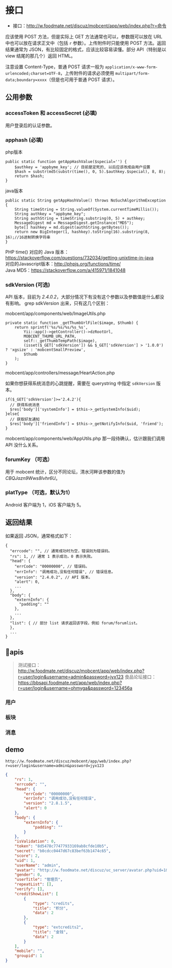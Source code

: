 # 接口

+ 接口：http://w.foodmate.net/discuz/mobcent/app/web/index.php?r=命令


应该使用 POST 方法，但是实际上 GET 方法通常也可以，参数既可以放在 URL 中也可以放在请求正文中（包括 `r` 参数）。上传附件时只能使用 POST 方法。返回结果通常为 JSON，有比较固定的格式，应该比较容易读懂。部分 API（特别是以 view 结尾的那几个）返回 HTML。

注意设置 Content-Type，普通 POST 请求一般为 `application/x-www-form-urlencoded;charset=UTF-8`，上传附件的请求必须使用 `multipart/form-data;boundary=xxxx`（但是也可用于普通 POST 请求）。

## 公用参数

### accessToken 和 accessSecret (必填)
用户登录后的认证参数。

### apphash (必填)
php版本

    public static function getAppHashValue($special='') {
        $authkey = 'appbyme_key'; // 目前是定死的, 以后应该改成由用户设置
        $hash = substr(md5(substr(time(), 0, 5).$authkey.$special), 8, 8);
        return $hash;
    }

java版本

    public static String getAppHashValue() throws NoSuchAlgorithmException {
        String timeString = String.valueOf(System.currentTimeMillis());
        String authkey = "appbyme_key";
        String authString = timeString.substring(0, 5) + authkey;
        MessageDigest md = MessageDigest.getInstance("MD5");
        byte[] hashkey = md.digest(authString.getBytes());
        return new BigInteger(1, hashkey).toString(16).substring(8, 16);//16进制转换字符串
    }

PHP time() 对应的 Java 版本：https://stackoverflow.com/questions/732034/getting-unixtime-in-java  
对应的Javascript版本：http://phpjs.org/functions/time/  
Java MD5：https://stackoverflow.com/a/415971/1841048

### sdkVersion (可选)
API 版本，目前为 _2.4.0.2_，大部分情况下有没有这个参数以及参数值是什么都没有影响。
grep sdkVersion 出来，只有这几个区别：

mobcent/app/components/web/ImageUtils.php

    private static function _getThumbUrlFile($image, $thumb) {
        return sprintf('%s/%s/%s/%s_%s', 
            Yii::app()->getController()->dzRootUrl,
            MOBCENT_THUMB_URL_PATH,
            self::_getThumbTempPath($image),
            (isset($_GET['sdkVersion']) && $_GET['sdkVersion'] > '1.0.0') ? 'xgsize' : 'mobcentSmallPreview',
            $thumb
        );
    }

mobcent/app/controllers/message/HeartAction.php

如果你想获得系统消息的心跳提醒，需要在 querystring 中指定 `sdkVersion` 版本。

    if($_GET['sdkVersion']>='2.4.2'){
      // 获得系统消息
      $res['body']['systemInfo'] = $this->_getSystemInfo($uid);
    }else{
      // 获取好友通知
      $res['body']['friendInfo'] = $this->_getNotifyInfo($uid, 'friend');	
    }

mobcent/app/components/web/AppUtils.php 那一段待确认，估计跟我们调用 API 没什么关系。

### forumKey （可选）
用于 mobcent 统计，区分不同论坛，清水河畔该参数的值为 _CBQJazn9Wws8Ivhr6U_。

### platType （可选，默认为1）

Android 客户端为 1，iOS 客户端为 5。

## 返回结果

如果返回 JSON，通常格式如下：

    {
      "errcode": "", // 通常成功时为空，错误则为错误码。
      "rs": 1, // 通常 1 表示成功，0 表示失败。
      "head": {
        "errCode": "00000000", // 错误码。
        "errInfo": "调用成功,没有任何错误", // 错误信息。
        "version": "2.4.0.2", // API 版本。
        "alert": 0,
        ...
      },
      "body": {
        "externInfo": {
          "padding": ""
        },
        ...
      },
      "list": { // 部分 list 请求返回该字段，例如 forum/forumlist。
      },
      ...
    }

## apis

> 测试接口：http://w.foodmate.net/discuz/mobcent/app/web/index.php?r=user/login&username=admin&password=jyx123
> 食品论坛接口：https://bbsapi.foodmate.net/app/web/index.php?r=user/login&username=ohmyga&password=123456a

### 用户

### 板块

### 消息


## demo
```
http://w.foodmate.net/discuz/mobcent/app/web/index.php?r=user/login&username=admin&password=jyx123
```
``` json
{
    "rs": 1,
    "errcode": "",
    "head": {
        "errCode": "00000000",
        "errInfo": "调用成功,没有任何错误",
        "version": "2.8.1.5",
        "alert": 0
    },
    "body": {
        "externInfo": {
            "padding": ""
        }
    },
    "isValidation": 0,
    "token": "8d5478c77477933169ab8cfde10b5",
    "secret": "b0cdcc0447d67c83bef63b1474c65",
    "score": 2,
    "uid": 1,
    "userName": "admin",
    "avatar": "http://w.foodmate.net/discuz/uc_server/avatar.php?uid=1&size=middle",
    "gender": 0,
    "userTitle": "管理员",
    "repeatList": [],
    "verify": [],
    "creditShowList": [
        {
            "type": "credits",
            "title": "积分",
            "data": 2
        },
        {
            "type": "extcredits2",
            "title": "金钱",
            "data": 2
        }
    ],
    "mobile": "",
    "groupid": 1
}
```